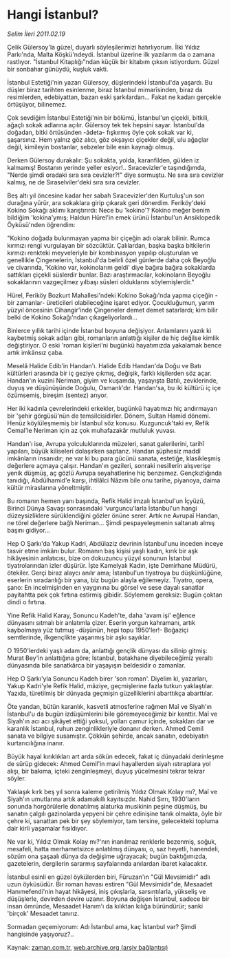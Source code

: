 # Hangi İstanbul?

*Selim İleri 2011.02.19*

<td class="columnist-detail">
<p>Çelik Gülersoy'la güzel, duyarlı söyleşilerimizi hatırlıyorum. İlki Yıldız Parkı'nda, Malta Köşkü'ndeydi. İstanbul üzerine ilk yazılarım da o zamana rastlıyor. "İstanbul Kitaplığı"ndan küçük bir kitabım çıksın istiyordum. Güzel bir sonbahar günüydü, kuşluk vakti.</p>
<p>
<div id="haberMetinDiv">
<p>İstanbul Estetiği'nin yazarı Gülersoy, düşlerindeki İstanbul'da yaşardı. Bu düşler biraz tarihten esinlenme, biraz İstanbul mimarîsinden, biraz da resimlerden, edebiyattan, bazan eski şarkılardan... Fakat ne kadarı gerçekle örtüşüyor, bilinemez.
<p>Çok sevdiğim İstanbul Estetiği'nin bir bölümü, İstanbul'un çiçekli, bitkili, ağaçlı sokak adlarına açılır. Gülersoy tek tek hepsini sayar. İstanbul'da doğadan, bitki örtüsünden -âdeta- fışkırmış öyle çok sokak var ki, şaşarsınız. Hem yalnız göz alıcı, göz okşayıcı çiçekler değil, ulu ağaçlar değil, kimileyin bostanlar, sebzeler bile esin kaynağı olmuş.
<p>Derken Gülersoy durakalır: Şu sokakta, yolda, karanfilden, gülden iz kalmamış! Bostanın yerinde yeller esiyor!.. Sıracevizler'e taşındığımda, "Nerde şimdi oradaki sıra sıra cevizler?!" diye sormuştu. Ne sıra sıra cevizler kalmış, ne de Sıraselviler'deki sıra sıra cevizler.
<p>Beş altı yıl öncesine kadar her sabah Sıracevizler'den Kurtuluş'un son durağına yürür, ara sokaklara girip çıkarak geri dönerdim. Feriköy'deki Kokino Sokağı aklımı karıştırırdı: Nece bu 'kokino'? Kokino meğer benim bildiğim 'kokina'ymış; Haldun Hürel'in emek ürünü İstanbul'un Ansiklopedik Öyküsü'nden öğrendim:
<p>"Kokino doğada bulunmayan yapma bir çiçeğin adı olarak bilinir. Rumca kırmızı rengi vurgulayan bir sözcüktür. Çalılardan, başka başka bitkilerin kırmızı renkteki meyveleriyle bir kombinasyon yapılıp oluşturulan ve genellikle Çingenelerin, İstanbul'da belirli özel günlerde daha çok Beyoğlu ve civarında, 'Kokino var, kokinolarım geldi' diye bağıra bağıra sokaklarda sattıkları çiçekli süslerdir bunlar. Bazı araştırmacılar, kokinoların Beyoğlu sokaklarının vazgeçilmez yılbaşı süsleri olduklarını söylemişlerdir."
<p>Hürel, Feriköy Bozkurt Mahallesi'ndeki Kokino Sokağı'nda yapma çiçeğin -bir zamanlar- üreticileri olabileceğine işaret ediyor. Çocukluğumun, yarım yüzyıl öncesinin Cihangir'inde Çingeneler demet demet satarlardı; kim bilir belki de Kokino Sokağı'ndan çıkageliyorlardı...
<p>Binlerce yıllık tarihi içinde İstanbul boyuna değişiyor. Anlamlarını yazık ki kaybetmiş sokak adları gibi, romanların anlattığı kişiler de hiç değilse kimlik değiştiriyor. O eski 'roman kişileri'ni bugünkü hayatımızda yakalamak bence artık imkânsız çaba.
<p>Meselâ Halide Edib'in Handan'ı. Halide Edib Handan'da Doğu ve Batı kültürleri arasında bir iç geziye çıkmış, değişik, farklı kişilerden söz açar. Handan'ın kuzini Neriman, giyim ve kuşamda, yaşayışta Batılı, zevklerinde, duyuş ve düşünüşünde Doğulu, Osmanlı'dır. Handan'sa, bu iki kültürü iç içe özümsemiş, bireşim (sentez) arıyor.
<p>Her iki kadınla çevrelerindeki erkekler, bugünkü hayatımızı hiç andırmayan bir 'şehir görgüsü'nün de temsilcisidirler. Dönem, Sultan Hamid dönemi. Henüz köylüleşmemiş bir İstanbul söz konusu. Kuzguncuk'taki ev, Refik Cemal'le Neriman için az çok muhafazakâr mutluluk yuvası.
<p>Handan'ı ise, Avrupa yolculuklarında müzeleri, sanat galerilerini, tarihî yapıları, büyük kiliseleri dolaşırken saptarız. Handan şüphesiz maddî imkânların insanıdır; ne var ki bu para gücünü sanata, estetiğe, klasikleşmiş değerlere açmaya çalışır. Handan'ın gezileri, sonraki nesillerin alışverişe yenik düşmüş, aç gözlü Avrupa seyahatlerine hiç benzemez. Gençkızlığında tanıdığı, Abdülhamid'e karşı, ihtilâlci Nâzım bile onu tarihe, piyanoya, daima kültür miraslarına yöneltmiştir.
<p>Bu romanın hemen yanı başında, Refik Halid imzalı İstanbul'un İçyüzü, Birinci Dünya Savaşı sonrasındaki 'vurguncu'larla İstanbul'un hangi düzeysizliklere sürüklendiğini gözler önüne serer. Artık ne Avrupaî Handan, ne törel değerlere bağlı Neriman... Şimdi pespayeleşmenin saltanatı almış başını gidiyor...
<p>Hep O Şarkı'da Yakup Kadri, Abdülaziz devrinin İstanbul'unu inceden inceye tasvir etme imkânı bulur. Romanın baş kişisi yaşlı kadın, kırık bir aşk hikâyesinin anlatıcısı, bize on dokuzuncu yüzyıl sonunun İstanbul tiyatrolarından izler düşürür. İşte Kamelyalı Kadın, işte Demirhane Müdürü, ötekiler. Gerçi biraz alaycı anılır ama; İstanbul'un tiyatroya bu düşkünlüğüne, eserlerin sıradanlığı bir yana, biz bugün alayla eğilemeyiz. Tiyatro, opera, şano: En incelmişinden en yaygınına bu görsel ve sese dayalı sanatlar payitahtta pek çok fırtına estirmiş gibidir. Söylemem gereksiz: Bugün çoktan dindi o fırtına.
<p>Yine Refik Halid Karay, Sonuncu Kadeh'te, daha 'avam işi' eğlence dünyasını sıtmalı bir anlatımla çizer. Eserin yorgun kahramanı, artık kaybolmaya yüz tutmuş -düşünün, hepi topu 1950'ler!- Boğaziçi semtlerinde, ilkgençlikte yaşanmış bir aşkı sayıklar.
<p>O 1950'lerdeki yaşlı adam da, anlattığı gençlik dünyası da silinip gitmiş: Murat Bey'in anlattığına göre; İstanbul, batakhane diyebileceğimiz yeraltı dünyasında bile sanatkârca bir yaşayışın beldesidir o zamanlar.
<p>Hep O Şarkı'yla Sonuncu Kadeh birer 'son roman'. Diyelim ki, yazarları, Yakup Kadri'yle Refik Halid, mâziye, geçmişlerine fazla tutkun yaklaştılar. Yazıda, türetilmiş bir dünyada geçmişin güzelliklerini abarttıkça abarttılar.
<p>Öte yandan, bütün karanlık, kasvetli atmosferine rağmen Maî ve Siyah'ın İstanbul'u da bugün izdüşümlerini bile göremeyeceğimiz bir kenttir. Maî ve Siyah'ın acı acı şikâyet ettiği yoksul, yolları çamur içinde, sokakları dar ve karanlık İstanbul, ruhun zenginlikleriyle donanır derken. Ahmed Cemil sanata ve bilgiye susamıştır. Çökkün şehirde, ancak sanatın, edebiyatın kurtarıcılığına inanır.
<p>Büyük hayal kırıklıkları art arda sökün edecek, fakat iç dünyadaki derinleşme de sürüp gidecek: Ahmed Cemil'in mavi hayallerden siyah ıstıraplara yol alışı, bir bakıma, içteki zenginleşmeyi, duyuş yücelmesini tekrar tekrar söyler.
<p>Yaklaşık kırk beş yıl sonra kaleme getirilmiş Yıldız Olmak Kolay mı?, Maî ve Siyah'ın umutlarına artık adamakıllı kayıtsızdır. Nahid Sırrı, 1930'ların sonunda horgörülerle donatılmış alaturka musikinin peşine düşmüş, bu sanatın çalgılı gazinolarda yepyeni bir çehre edinişine tanık olmakta, öyle bir çehre ki, sanattan pek bir şey söylemiyor, tam tersine, gelecekteki topluma dair kirli yaşamalar fısıldıyor.
<p>Ne var ki, Yıldız Olmak Kolay mı?'nın inanılmaz renklerle bezenmiş, soğuk, mesafeli, hatta merhametsizce anlatılmış dünyası, o, saz heyetli, hanendeli, sözüm ona şaşaalı dünya da değişime uğrayacak; bugün baktığımızda, gazetelerin, dergilerin sararmış sayfalarında anılardan ibaret kalacaktır.
<p>İstanbul esinli en güzel öykülerden biri, Füruzan'ın "Gül Mevsimidir" adlı uzun öyküsüdür. Bir roman havası estiren "Gül Mevsimidir"de, Mesaadet Hanımefendi'nin hayat hikâyesi, iniş çıkışlarla, sarsıntılarla, yükseliş ve düşüşlerle, devirden devire uzanır. Boyuna değişen İstanbul, sadece bir insan ömründe, Mesaadet Hanım'ı da kılıktan kılığa büründürür; sanki 'birçok' Mesaadet tanırız.
<p>Sormadan geçemiyorum: Adı İstanbul ama, kaç İstanbul var? Şimdi hangisinde yaşıyoruz?.. </p></p></p></p></p></p></p></p></p></p></p></p></p></p></p></p></p></p></p></p></p></div>
</p>
<a href="http://web.archive.org/web/20110222210555/mailto:/">
</a></td>

Kaynak: [zaman.com.tr](http://zaman.com.tr/yazar.do?yazino=1095349), [web.archive.org (arşiv bağlantısı)](http://web.archive.org/web/20110222210555/http://www.zaman.com.tr:80/yazar.do?yazino=1095349)
